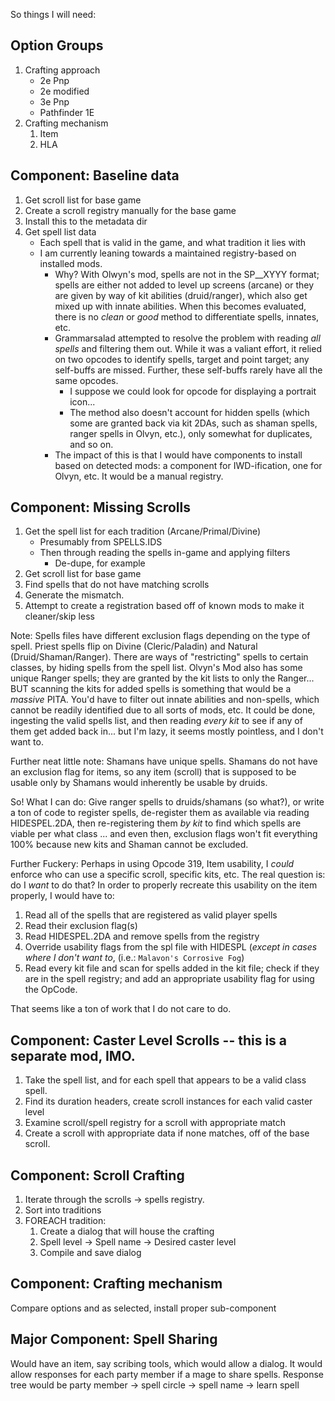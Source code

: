 So things I will need:


## Option Groups
1. Crafting approach
    - 2e Pnp
    - 2e modified
    - 3e Pnp
    - Pathfinder 1E
1. Crafting mechanism
    1. Item
    1. HLA


## Component: Baseline data
1. Get scroll list for base game
1. Create a scroll registry manually for the base game
1. Install this to the metadata dir
1. Get spell list data
    - Each spell that is valid in the game, and what tradition it lies with
    - I am currently leaning towards a maintained registry-based on installed mods.
        - Why? With Olwyn's mod, spells are not in the SP__XYYY format; spells are either not added to
        level up screens (arcane) or they are given by way of kit abilities (druid/ranger), which also
        get mixed up with innate abilities. When this becomes evaluated, there is no _clean_ or _good_
        method to differentiate spells, innates, etc.
        - Grammarsalad attempted to resolve the problem with reading _all spells_ and filtering them out.
        While it was a valiant effort, it relied on two opcodes to identify spells, target and point
        target; any self-buffs are missed. Further, these self-buffs rarely have all the same opcodes.
            - I suppose we could look for opcode for displaying a portrait icon...
            - The method also doesn't account for hidden spells (which some are granted back via kit
            2DAs, such as shaman spells, ranger spells in Olvyn, etc.), only somewhat for duplicates,
            and so on.
        - The impact of this is that I would have components to install based on detected mods:
        a component for IWD-ification, one for Olvyn, etc. It would be a manual registry.


## Component: Missing Scrolls
1. Get the spell list for each tradition (Arcane/Primal/Divine)
    - Presumably from SPELLS.IDS
    - Then through reading the spells in-game and applying filters
        - De-dupe, for example
1. Get scroll list for base game
1. Find spells that do not have matching scrolls
1. Generate the mismatch.
1. Attempt to create a registration based off of known mods to make it cleaner/skip less

Note: Spells files have different exclusion flags depending on the type of spell. Priest spells flip on Divine (Cleric/Paladin)
and Natural (Druid/Shaman/Ranger). There are ways of "restricting" spells to certain classes, by hiding spells from the spell list.
Olvyn's Mod also has some unique Ranger spells; they are granted by the kit lists to only the Ranger... BUT scanning the kits
for added spells is something that would be a _massive_ PITA. You'd have to filter out innate abilities and non-spells, which cannot
be readily identified due to all sorts of mods, etc. It could be done, ingesting the valid spells list, and then reading
_every kit_ to see if any of them get added back in... but I'm lazy, it seems mostly pointless, and I don't want to.

Further neat little note: Shamans have unique spells. Shamans do not have an exclusion flag for items,
so any item (scroll) that is supposed to be usable only by Shamans would inherently be usable by druids.

So! What I can do: Give ranger spells to druids/shamans (so what?), or write a ton of code to register spells,
de-register them as available via reading HIDESPEL.2DA, then re-registering them _by kit_ to find which spells are viable per what class
... and even then, exclusion flags won't fit everything 100% because new kits and Shaman cannot be excluded.

Further Fuckery: Perhaps in using Opcode 319, Item usability, I _could_ enforce who can use a specific scroll, specific kits, etc.
The real question is: do I _want_ to do that? In order to properly recreate this usability on the item properly, I would have to:
1. Read all of the spells that are registered as valid player spells
1. Read their exclusion flag(s)
1. Read HIDESPEL.2DA and remove spells from the registry
1. Override usability flags from the spl file with HIDESPL (_except in cases where I don't want to_,
(i.e.: `Malavon's Corrosive Fog`)
1. Read every kit file and scan for spells added in the kit file; check if they are in the spell registry; and add an appropriate
usability flag for using the OpCode.

That seems like a ton of work that I do not care to do.

## Component: Caster Level Scrolls -- this is a separate mod, IMO.
1. Take the spell list, and for each spell that appears to be a valid class spell.
1. Find its duration headers, create scroll instances for each valid caster level
1. Examine scroll/spell registry for a scroll with appropriate match
1. Create a scroll with appropriate data if none matches, off of the base scroll.


## Component: Scroll Crafting
1. Iterate through the scrolls -> spells registry.
1. Sort into traditions
1. FOREACH tradition:
    1. Create a dialog that will house the crafting
    1. Spell level -> Spell name -> Desired caster level
    1. Compile and save dialog


## Component: Crafting mechanism
Compare options and as selected, install proper sub-component


## Major Component: Spell Sharing
Would have an item, say scribing tools, which would allow a dialog. It would allow responses
for each party member if a mage to share spells.
Response tree would be party member -> spell circle -> spell name -> learn spell
